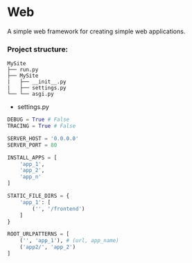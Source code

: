 # **Web**  
A simple web framework for creating simple web applications.  
### **Project structure:**  
```
MySite
├── run.py
├── MySite
|   ├── __init__.py
|   ├── settings.py
└── └── asgi.py
```
- settings.py
```python  
DEBUG = True # False
TRACING = True # False

SERVER_HOST = '0.0.0.0'
SERVER_PORT = 80

INSTALL_APPS = [
    'app_1',
    'app_2',
    'app_n'
]

STATIC_FILE_DIRS = {
    'app_1': [
        ('', '/frontend')
    ]
}

ROOT_URLPATTERNS = [
    ('', 'app_1'), # (url, app_name)
    ('app2/', 'app_2') 
]
```

